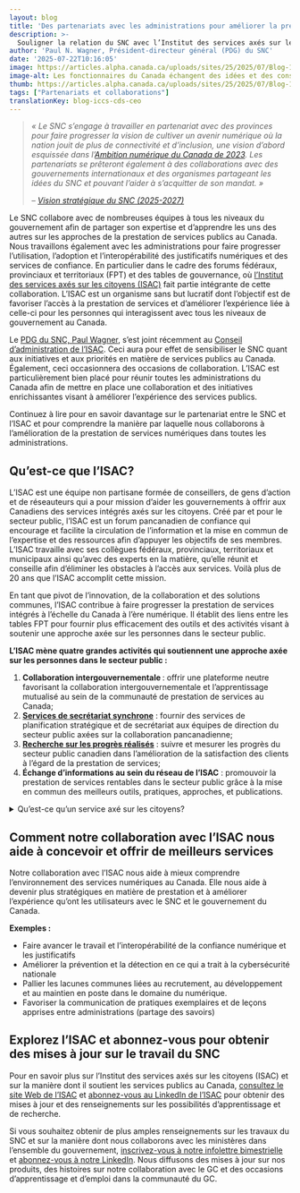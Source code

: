 ```yaml
---
layout: blog
title: 'Des partenariats avec les administrations pour améliorer la prestation de services numériques'
description: >-
  Souligner la relation du SNC avec l’Institut des services axés sur les citoyens (ISAC) et la collaboration pancanadienne.
author: 'Paul N. Wagner, Président-directeur général (PDG) du SNC'
date: '2025-07-22T10:16:05'
image: https://articles.alpha.canada.ca/uploads/sites/25/2025/07/Blog-1.jpg
image-alt: Les fonctionnaires du Canada échangent des idées et des conseils sur la prestation de services numériques.
thumb: https://articles.alpha.canada.ca/uploads/sites/25/2025/07/Blog-1.jpg
tags: ["Partenariats et collaborations"]
translationKey: blog-iccs-cds-ceo
---
```


<blockquote class="wp-block-quote is-layout-flow wp-block-quote-is-layout-flow">
<p><em>«&nbsp;Le SNC s’engage à travailler en partenariat avec des provinces pour faire progresser la vision de cultiver un avenir numérique où la nation jouit de plus de connectivité et d’inclusion, une vision d’abord esquissée dans l’</em><a href="https://www.canada.ca/fr/gouvernement/systeme/gouvernement-numerique/ambition-numerique.html" target="_blank" rel="noreferrer noopener"><em>Ambition numérique du Canada de 2023</em></a><em>. Les partenariats se prêteront également à des collaborations avec des gouvernements internationaux et des organismes partageant les idées du SNC et pouvant l’aider à s’acquitter de son mandat.&nbsp;»</em></p>



<p><em>– </em><a href="https://numerique.canada.ca/rapports/strategie-2024.pdf" target="_blank" rel="noreferrer noopener"><em>Vision stratégique du SNC (2025-2027)</em></a></p>
</blockquote>



<p>Le SNC collabore avec de nombreuses équipes à tous les niveaux du gouvernement afin de partager son expertise et d&rsquo;apprendre les uns des autres sur les approches de la prestation de services publics au Canada. Nous travaillons également avec les administrations pour faire progresser l&rsquo;utilisation, l&rsquo;adoption et l&rsquo;interopérabilité des justificatifs numériques et des services de confiance. En particulier dans le cadre des forums fédéraux, provinciaux et territoriaux (FPT) et des tables de gouvernance, où <a href="https://iccs-isac.org/fr/" target="_blank" rel="noreferrer noopener">l&rsquo;Institut des services axés sur les citoyens (ISAC)</a> fait partie intégrante de cette collaboration. L’ISAC est un organisme sans but lucratif dont l&rsquo;objectif est de favoriser l&rsquo;accès à la prestation de services et d&rsquo;améliorer l’expérience liée à celle-ci pour les personnes qui interagissent avec tous les niveaux de gouvernement au Canada. </p>



<p>Le <a href="https://www.linkedin.com/in/paul-n-wagner-3112a13/" target="_blank" rel="noreferrer noopener">PDG du SNC, Paul Wagner</a>, s’est joint récemment au <a href="https://iccs-isac.org/fr/our-story/who-we-are/board-of-directors" target="_blank" rel="noreferrer noopener">Conseil d’administration de l’ISAC</a>. Ceci aura pour effet de sensibiliser le SNC quant aux initiatives et aux priorités en matière de services publics au Canada. Également, ceci occasionnera des occasions de collaboration. L’ISAC est particulièrement bien placé pour réunir toutes les administrations du Canada afin de mettre en place une collaboration et des initiatives enrichissantes visant à améliorer l&rsquo;expérience des services publics.</p>



<p>Continuez à lire pour en savoir davantage sur le partenariat entre le SNC et l’ISAC et pour comprendre la manière par laquelle nous collaborons à l’amélioration de la prestation de services numériques dans toutes les administrations.</p>



<h2 class="wp-block-heading"><strong>Qu’est-ce que l’ISAC?</strong></h2>



<p>L’ISAC est une équipe non partisane formée de conseillers, de gens d’action et de réseauteurs qui a pour mission d’aider les gouvernements à offrir aux Canadiens des services intégrés axés sur les citoyens. Créé par et pour le secteur public, l’ISAC est un forum pancanadien de confiance qui encourage et facilite la circulation de l’information et la mise en commun de l’expertise et des ressources afin d’appuyer les objectifs de ses membres. L’ISAC travaille avec ses collègues fédéraux, provinciaux, territoriaux et municipaux ainsi qu’avec des experts en la matière, qu’elle réunit et conseille afin d’éliminer les obstacles à l’accès aux services. Voilà plus de 20&nbsp;ans que l’ISAC accomplit cette mission.&nbsp;</p>



<p>En tant que pivot de l’innovation, de la collaboration et des solutions communes, l’ISAC contribue à faire progresser la prestation de services intégrés à l’échelle du Canada à l’ère numérique. Il établit des liens entre les tables FPT pour fournir plus efficacement des outils et des activités visant à soutenir une approche axée sur les personnes dans le secteur public.&nbsp;</p>



<p><strong>L’ISAC mène quatre grandes activités qui soutiennent une approche axée sur les personnes dans le secteur public&nbsp;:</strong></p>



<ol class="wp-block-list">
<li><strong>Collaboration intergouvernementale&nbsp;</strong>: offrir une plateforme neutre favorisant la collaboration intergouvernementale et l’apprentissage mutualisé au sein de la communauté de prestation de services&nbsp;au Canada;</li>



<li><a href="https://iccs-isac.org/fr/our-work/councils" target="_blank" rel="noreferrer noopener"><strong>Services de secrétariat synchrone</strong></a>&nbsp;: fournir des services de planification stratégique et de secrétariat aux équipes de direction du secteur public axées sur la collaboration pancanadienne;</li>



<li><a href="https://iccs-isac.org/fr/our-work/measure-and-benchmark" target="_blank" rel="noreferrer noopener"><strong>Recherche sur les progrès réalisés</strong></a>&nbsp;: suivre et mesurer les progrès du secteur public canadien dans l’amélioration de la satisfaction des clients à l’égard de la prestation de services;&nbsp;</li>



<li><strong>Échange d’informations au sein du réseau de l’ISAC</strong>&nbsp;: promouvoir la prestation de services rentables dans le secteur public grâce à la mise en commun des meilleurs outils, pratiques, approches, et publications.</li>
</ol>



<details class="wp-block-cds-snc-accordion"><summary>Qu’est-ce qu’un service axé sur les citoyens?</summary>
<p>Tiré du site de l’ISAC&nbsp;: <a href="https://iccs-isac.org/fr/our-story/who-we-are/what-is-citizen-centred-service" target="_blank" rel="noreferrer noopener"><strong>Il y a au moins six raisons de fournir ses programmes et ses services selon une approche axée sur le citoyen dans le secteur public.</strong></a></p>



<ol class="wp-block-list">
<li><strong>Concentrez-vous avant tout sur les besoins, les perspectives, les priorités d’amélioration et la satisfaction des Canadiens.</strong><br>Pour adopter une perspective axée sur le citoyen, les organisations doivent se concentrer sur les priorités et les besoins en matière d’amélioration des services, ainsi que sur leur degré de satisfaction à l’égard des services individuels. Dans une approche axée sur le citoyen, la satisfaction du citoyen devient le critère de succès et la base de la mesure des résultats dans la prestation de services du secteur public.<br></li>



<li><strong>Une approche axée sur le citoyen contribue également à mettre en évidence les difficultés en matière d’accès.</strong><br>Les citoyens doivent parcourir le labyrinthe des organisations et des services du secteur public pour obtenir ce dont ils ont besoin. Pour véritablement répondre aux besoins des citoyens en matière de services, les gouvernements doivent travailler ensemble, à tous les niveaux, pour fournir des services intégrés et cohérents aux citoyens et aux entreprises.<br></li>
</ol>



<ol start="3" class="wp-block-list">
<li><strong>Les clients des services gouvernementaux ne sont pas juste des clients.</strong><br>Ils sont plus que des consommateurs de services gouvernementaux, mais généralement aussi des contribuables et des citoyens qui ont un intérêt personnel dans la manière dont ils consomment les services. Les clients des services gouvernementaux au Canada sont généralement des citoyens canadiens, mais ils peuvent aussi être des citoyens potentiels du Canada ou des citoyens d’un autre pays ayant un intérêt commercial, professionnel ou personnel au Canada.<br></li>
</ol>



<ol start="4" class="wp-block-list">
<li><strong>De nombreux clients du gouvernement sont des clients involontaires.</strong><br>Le client involontaire dont la relation de service avec le gouvernement découle non pas de choix, mais plutôt de ses obligations en tant que citoyen ou des droits des autres citoyens. C’est l’une des raisons pour lesquelles l’équité fait partie des cinq principaux facteurs de satisfaction des Canadiens face à la qualité des services fournis par le gouvernement.<br></li>
</ol>



<ol start="5" class="wp-block-list">
<li><strong>Équilibrer les intérêts et les besoins distincts de différentes catégories de citoyens dans le cadre plus large de la prestation de services d’intérêt public.</strong><br>Les gouvernements doivent concilier les intérêts des clients immédiats ou directs et ceux des citoyens dans leur ensemble. Les organismes du secteur public doivent garder à l’esprit que la qualité de leur expérience en matière de prestation de services contribue à établir la confiance publique, à renforcer la satisfaction des clients et à favoriser un accès plus large pour tous les individus.&nbsp;<br></li>
</ol>



<ol start="6" class="wp-block-list">
<li><strong>À chaque interaction qu’ils ont dans le cadre d’un service, les Canadiens se forgent une opinion.</strong><br>Créer une impression d’organisation ou de service concerne l’efficacité de l’institution publique et le potentiel d’un gouvernement démocratique. L’expérience de service augmente ou diminue la confiance de la population canadienne à l’égard des institutions publiques. Chaque interaction – que ce soit en personne, en ligne ou par téléphone – est l’occasion d’instaurer la confiance et un sentiment positif à l’égard du secteur public. Les moments de vérité sont proactifs et doivent être liés à des expériences importantes pour le client.</li>
</ol>
</details>



<h2 class="wp-block-heading"><strong>Comment notre collaboration avec l’ISAC nous aide à concevoir et offrir de meilleurs services</strong></h2>



<p>Notre collaboration avec l’ISAC nous aide à mieux comprendre l’environnement des services numériques au Canada. Elle nous aide à devenir plus stratégiques en matière de prestation et à améliorer l’expérience qu’ont les utilisateurs avec le SNC et le gouvernement du Canada.</p>



<p><strong>Exemples&nbsp;:</strong></p>



<ul class="wp-block-list">
<li>Faire avancer le travail et l’interopérabilité de la confiance numérique et les justificatifs&nbsp;&nbsp;</li>



<li>Améliorer la prévention et la détection en ce qui a trait à la cybersécurité nationale</li>



<li>Pallier les lacunes communes liées au recrutement, au développement et au maintien en poste dans le domaine du numérique. &nbsp;&nbsp;</li>



<li>Favoriser la communication de pratiques exemplaires et de leçons apprises entre administrations (partage des savoirs)</li>
</ul>



<h2 class="wp-block-heading"><strong>Explorez l’ISAC et abonnez-vous pour obtenir des mises à jour sur le travail du SNC</strong></h2>



<p>Pour en savoir plus sur l&rsquo;Institut des services axés sur les citoyens (ISAC) et sur la manière dont il soutient les services publics au Canada, <a href="https://iccs-isac.org/fr/" target="_blank" rel="noreferrer noopener">consultez le site Web de l&rsquo;ISAC</a> et <a href="https://www.linkedin.com/company/citizenf1rst/posts/?feedView=all" target="_blank" rel="noreferrer noopener">abonnez-vous au LinkedIn de l&rsquo;ISAC</a> pour obtenir des mises à jour et des renseignements sur les possibilités d&rsquo;apprentissage et de recherche.</p>



<p>Si vous souhaitez obtenir de plus amples renseignements sur les travaux du SNC et sur la manière dont nous collaborons avec les ministères dans l&rsquo;ensemble du gouvernement, <a href="https://us15.campaign-archive.com/home/?u=729a207773f7324e217a1d945&amp;id=5fe89f4d28" target="_blank" rel="noreferrer noopener">inscrivez-vous à notre infolettre bimestrielle</a> et <a href="https://www.linkedin.com/company/cds-snc/posts/" target="_blank" rel="noreferrer noopener">abonnez-vous à notre LinkedIn</a>. Nous diffusons des mises à jour sur nos produits, des histoires sur notre collaboration avec le GC et des occasions d’apprentissage et d’emploi dans la communauté du GC.</p>

